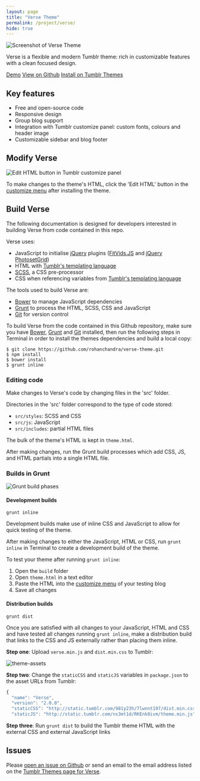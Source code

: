 ```yaml
---
layout: page
title: "Verse Theme"
permalink: /project/verse/
hide: true
---
```


![Screenshot of Verse Theme](https://cloud.githubusercontent.com/assets/816965/7584256/7efd5cae-f8df-11e4-8248-18ef0de60d2a.png)

Verse is a flexible and modern Tumblr theme: rich in customizable features with a clean focused design.

<a href="http://versetheme.tumblr.com/" class="button">Demo</a>
<a href="https://github.com/rohanchandra/verse-theme" class="button">View on Github</a>
<a href="http://versetheme.tumblr.com/install" class="button">Install on Tumblr Themes</a>

## Key features

* Free and open-source code
* Responsive design
* Group blog support
* Integration with Tumblr customize panel: custom fonts, colours and header image
* Customizable sidebar and blog footer

## Modify Verse

![Edit HTML button in Tumblr customize panel](https://cloud.githubusercontent.com/assets/816965/7584238/62a75d34-f8df-11e4-8766-6694c5bd7794.png)

To make changes to the theme's HTML, click the 'Edit HTML' button in the [customize menu](https://www.tumblr.com/docs/en/blog_customization) after installing the theme.

## Build Verse

The following documentation is designed for developers interested in building Verse from code contained in this repo.

Verse uses:
- JavaScript to initialise [jQuery](https://jquery.com/) plugins ([FitVids.JS](http://fitvidsjs.com/) and [jQuery PhotosetGrid](https://stylehatch.github.io/photoset-grid/))
- HTML with [Tumblr's templating language](https://www.tumblr.com/docs/en/custom_themes/)
- [SCSS](http://sass-lang.com/), a CSS pre-processor
- CSS when referencing variables from [Tumblr's templating language](https://www.tumblr.com/docs/en/custom_themes/)

The tools used to build Verse are:
- [Bower](http://bower.io/) to manage JavaScript dependencies
- [Grunt](http://gruntjs.com/) to process the HTML, SCSS, CSS and JavaScript
- [Git](https://git-scm.com/) for version control

To build Verse from the code contained in this Github repository, make sure you have [Bower](http://bower.io/), [Grunt](http://gruntjs.com/) and [Git](https://git-scm.com/) installed, then run the following steps in Terminal in order to install the themes dependencies and build a local copy:

```shell
$ git clone https://github.com/rohanchandra/verse-theme.git
$ npm install
$ bower install
$ grunt inline
```

### Editing code

Make changes to Verse's code by changing files in the 'src' folder.

Directories in the 'src' folder correspond to the type of code stored:
- `src/styles`: SCSS and CSS
- `src/js`: JavaScript
- `src/includes`: partial HTML files

The bulk of the theme's HTML is kept in `theme.html`.

After making changes, run the Grunt build processes which add CSS, JS, and HTML partials into a single HTML file.

### Builds in Grunt

![Grunt build phases](https://cloud.githubusercontent.com/assets/816965/7586572/a27200c4-f8f1-11e4-9a01-95d20ace9ab9.png)

#### Development builds
```shell
grunt inline
```
Development builds make use of inline CSS and JavaScript to allow for quick testing of the theme.

After making changes to either the JavaScript, HTML or CSS, run `grunt inline` in Terminal to create a development build of the theme.

To test your theme after running `grunt inline`:

1. Open the `build` folder
2. Open `theme.html` in a text editor
3. Paste the HTML into the [customize menu](https://www.tumblr.com/docs/en/blog_customization) of your testing blog
4. Save all changes

#### Distribution builds
```shell
grunt dist
```

Once you are satisfied with all changes to your JavaScript, HTML and CSS and have tested all changes running `grunt inline`, make a distribution build that links to the CSS and JS externally rather than placing them inline.

**Step one**: Upload `verse.min.js` and `dist.min.css` to Tumblr:

![theme-assets](https://cloud.githubusercontent.com/assets/816965/7584452/0a110100-f8e1-11e4-9a5d-c844614d785a.png)

**Step two**: Change the `staticCSS` and `staticJS` variables in `package.json` to the asset URLs from Tumblr:

```js
{
  "name": "Verse",
  "version": "2.0.0",
  "staticCSS": "http://static.tumblr.com/981y23h/7lwnnt197/dist.min.css",
  "staticJS": "http://static.tumblr.com/ns3mt1d/RKEnk0ivm/theme.min.js",
```

**Step three**: Run `grunt dist` to build the Tumblr theme HTML with the external CSS and external JavaScript links

## Issues
Please [open an issue on Github](https://github.com/rohanchandra/verse-theme/issues) or send an email to the email address listed on the [Tumblr Themes page for Verse](http://versetheme.tumblr.com/install).
